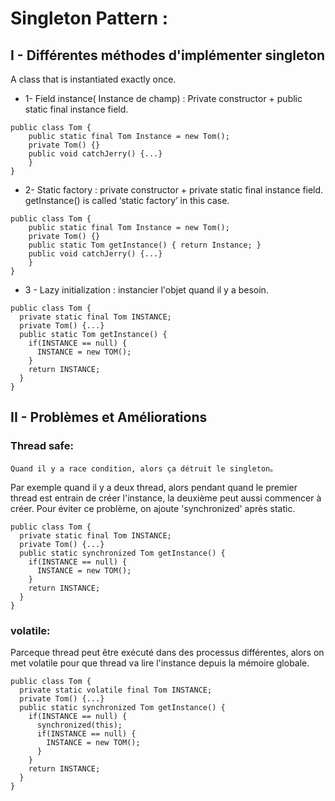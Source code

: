 # Singleton Pattern : 
## I - Différentes méthodes d'implémenter singleton
A class that is instantiated exactly once.
- 1- Field instance( Instance de champ) : Private constructor + public static final instance field.
```
public class Tom {
    public static final Tom Instance = new Tom();
    private Tom() {}
    public void catchJerry() {...}
    }
}
```
- 2- Static factory : private constructor + private static final instance field.	
	getInstance() is called ‘static factory’ in this case.
```
public class Tom {
    public static final Tom Instance = new Tom();
    private Tom() {}
    public static Tom getInstance() { return Instance; }
    public void catchJerry() {...}
    }
}
```
- 3 - Lazy initialization :  instancier l'objet quand il y a besoin.
```
public class Tom {
  private static final Tom INSTANCE;
  private Tom() {...}
  public static Tom getInstance() {
    if(INSTANCE == null) {
      INSTANCE = new TOM();
    }
    return INSTANCE;
  }
}
```
## II - Problèmes et Améliorations
### Thread safe:
 	Quand il y a race condition, alors ça détruit le singleton。
  Par exemple quand il y a deux thread, alors pendant quand le premier thread est entrain de créer l'instance, la deuxième peut aussi commencer à créer.
  Pour éviter ce problème, on ajoute 'synchronized' après static.

```
public class Tom {
  private static final Tom INSTANCE;
  private Tom() {...}
  public static synchronized Tom getInstance() {
    if(INSTANCE == null) {
      INSTANCE = new TOM();
    }
    return INSTANCE;
  }
}
```
### volatile:
Parceque thread peut être exécuté dans des processus différentes, alors on met volatile pour que thread va lire l'instance depuis la mémoire globale.
```
public class Tom {
  private static volatile final Tom INSTANCE;
  private Tom() {...}
  public static synchronized Tom getInstance() {
    if(INSTANCE == null) {
      synchronized(this);
      if(INSTANCE == null) {
        INSTANCE = new TOM();
      }
    }
    return INSTANCE;
  }
}
```





